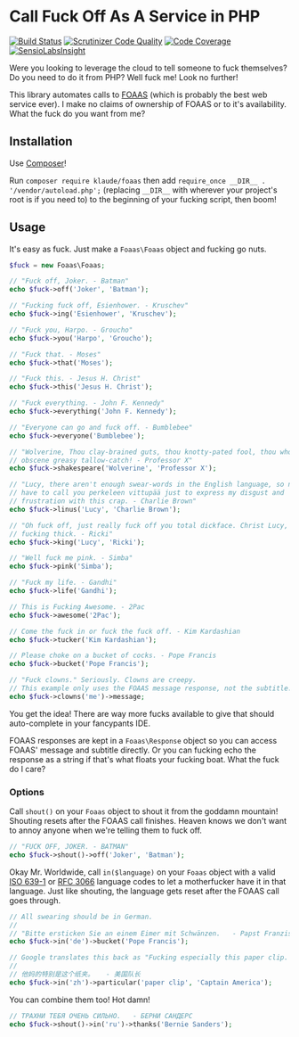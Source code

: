 # Call Fuck Off As A Service in PHP

[![Build Status](https://travis-ci.org/klaude/foaas-php.png)](https://travis-ci.org/klaude/foaas-php)
[![Scrutinizer Code Quality](https://scrutinizer-ci.com/g/klaude/foaas-php/badges/quality-score.png?b=master)](https://scrutinizer-ci.com/g/klaude/foaas-php/?branch=master)
[![Code Coverage](https://scrutinizer-ci.com/g/klaude/foaas-php/badges/coverage.png?b=master)](https://scrutinizer-ci.com/g/klaude/foaas-php/?branch=master)
[![SensioLabsInsight](https://insight.sensiolabs.com/projects/63ce3ca8-730c-473a-8f73-dec32a7b7602/mini.png)](https://insight.sensiolabs.com/projects/63ce3ca8-730c-473a-8f73-dec32a7b7602)

Were you looking to leverage the cloud to tell someone to fuck themselves? Do you need to do it from PHP? Well fuck me! Look no further!

This library automates calls to [FOAAS](https://foaas.herokuapp.com/) (which is probably the best web service ever). I make no claims of ownership of FOAAS or to it's availability. What the fuck do you want from me?

## Installation
Use [Composer](http://getcomposer.org/)!

Run `composer require klaude/foaas` then add `require_once __DIR__ . '/vendor/autoload.php';` (replacing `__DIR__` with wherever your project's root is if you need to) to the beginning of your fucking script, then boom!

## Usage
It's easy as fuck. Just make a `Foaas\Foaas` object and fucking go nuts.

```php
$fuck = new Foaas\Foaas;

// "Fuck off, Joker. - Batman"
echo $fuck->off('Joker', 'Batman');

// "Fucking fuck off, Esienhower. - Kruschev"
echo $fuck->ing('Esienhower', 'Kruschev');

// "Fuck you, Harpo. - Groucho"
echo $fuck->you('Harpo', 'Groucho');

// "Fuck that. - Moses"
echo $fuck->that('Moses');

// "Fuck this. - Jesus H. Christ"
echo $fuck->this('Jesus H. Christ');

// "Fuck everything. - John F. Kennedy"
echo $fuck->everything('John F. Kennedy');

// "Everyone can go and fuck off. - Bumblebee"
echo $fuck->everyone('Bumblebee');

// "Wolverine, Thou clay-brained guts, thou knotty-pated fool, thou whoreson
// obscene greasy tallow-catch! - Professor X"
echo $fuck->shakespeare('Wolverine', 'Professor X');

// "Lucy, there aren't enough swear-words in the English language, so now I'll
// have to call you perkeleen vittupää just to express my disgust and
// frustration with this crap. - Charlie Brown"
echo $fuck->linus('Lucy', 'Charlie Brown');

// "Oh fuck off, just really fuck off you total dickface. Christ Lucy, you are
// fucking thick. - Ricki"
echo $fuck->king('Lucy', 'Ricki');

// "Well fuck me pink. - Simba"
echo $fuck->pink('Simba');

// "Fuck my life. - Gandhi"
echo $fuck->life('Gandhi');

// This is Fucking Awesome. - 2Pac
echo $fuck->awesome('2Pac');

// Come the fuck in or fuck the fuck off. - Kim Kardashian
echo $fuck->tucker('Kim Kardashian');

// Please choke on a bucket of cocks. - Pope Francis
echo $fuck->bucket('Pope Francis');

// "Fuck clowns." Seriously. Clowns are creepy.
// This example only uses the FOAAS message response, not the subtitle.
echo $fuck->clowns('me')->message;
```

You get the idea! There are way more fucks available to give that should auto-complete in your fancypants IDE.

FOAAS responses are kept in a `Foaas\Response` object so you can access FOAAS' message and subtitle directly. Or you can fucking echo the response as a string if that's what floats your fucking boat. What the fuck do I care?

### Options

Call `shout()` on your `Foaas` object to shout it from the goddamn mountain! Shouting resets after the FOAAS call finishes. Heaven knows we don't want to annoy anyone when we're telling them to fuck off.

```php
// "FUCK OFF, JOKER. - BATMAN"
echo $fuck->shout()->off('Joker', 'Batman');
```

Okay Mr. Worldwide, call `in($language)` on your `Foaas` object with a valid [ISO 639-1](https://en.wikipedia.org/wiki/List_of_ISO_639-1_codes) or [RFC 3066](https://www.ietf.org/rfc/rfc3066.txt) language codes to let a motherfucker have it in that language. Just like shouting, the language gets reset after the FOAAS call goes through.

```php
// All swearing should be in German.
//
// "Bitte ersticken Sie an einem Eimer mit Schwänzen.   - Papst Franziskus"
echo $fuck->in('de')->bucket('Pope Francis');

// Google translates this back as "Fucking especially this paper clip. - Captain America". Cool.
//
// 他妈的特别是这个纸夹。   - 美国队长
echo $fuck->in('zh')->particular('paper clip', 'Captain America');
```

You can combine them too! Hot damn!

```php
// ТРАХНИ ТЕБЯ ОЧЕНЬ СИЛЬНО.   - БЕРНИ САНДЕРС
echo $fuck->shout()->in('ru')->thanks('Bernie Sanders');
```
